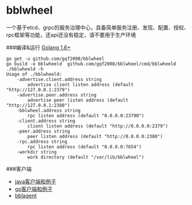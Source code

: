 # bblwheel
一个基于etcd、grpc的服务治理中心，具备简单服务注册、发现、配置、授权、rpc框架等功能，还api还没有稳定，请不要用于生产环境

###编译&运行
[Golang 1.6+](https://golang.org/dl/)
	
	go get -u github.com/gqf2008/bblwheel
	go build -o bblwheeld  github.com/gqf2008/bblwheel/cmd/bblwheeld
	./bblwheeld -h
	Usage of ./bblwheeld:
		-advertise.client.address string
    		advertise client listen address (default "http://127.0.0.1:2379")
    	-advertise.peer.address string
    		advertise peer listen address (default "http://127.0.0.1:2380")
    	-bblwheel.address string
    		rpc listen address (default "0.0.0.0:23790")
    	-client.address string
    		client listen address (default "http://0.0.0.0:2379")
    	-peer.address string
    		peer listen address (default "http://0.0.0.0:2380")
    	-rpc.address string
    		rpc listen address (default "0.0.0.0:7654")
    	-workdir string
    		work directory (default "/var/lib/bblwheel")


###客户端
- [java客户端和例子](https://github.com/gqf2008/bblwheel-java)
- [go客户端和例子](https://github.com/gqf2008/bblwheel/client)
- [bblagent](https://github.com/gqf2008/bblwheel/cmd/bblagent)
